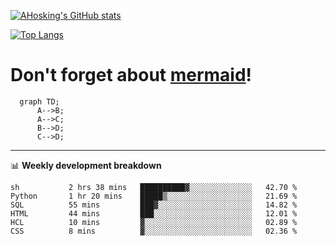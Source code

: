 [![AHosking's GitHub stats](https://github-readme-stats.vercel.app/api?username=ahosking&count_private=true&show_icons=true&theme=onedark&hide_rank=true&include_all_commits=true)](https://github.com/ahosking)

[![Top Langs](https://github-readme-stats.vercel.app/api/top-langs/?username=ahosking&layout=compact&theme=onedark)](https://github.com/ahosking)


# Don't forget about [mermaid](https://github.blog/2022-02-14-include-diagrams-markdown-files-mermaid/)!

```mermaid
  graph TD;
      A-->B;
      A-->C;
      B-->D;
      C-->D;
```
-------

📊 **Weekly development breakdown**

<!--START_SECTION:waka-->

```text
sh           2 hrs 38 mins   ██████████▓░░░░░░░░░░░░░░   42.70 %
Python       1 hr 20 mins    █████▒░░░░░░░░░░░░░░░░░░░   21.69 %
SQL          55 mins         ███▓░░░░░░░░░░░░░░░░░░░░░   14.82 %
HTML         44 mins         ███░░░░░░░░░░░░░░░░░░░░░░   12.01 %
HCL          10 mins         ▓░░░░░░░░░░░░░░░░░░░░░░░░   02.89 %
CSS          8 mins          ▓░░░░░░░░░░░░░░░░░░░░░░░░   02.36 %
```

<!--END_SECTION:waka-->
